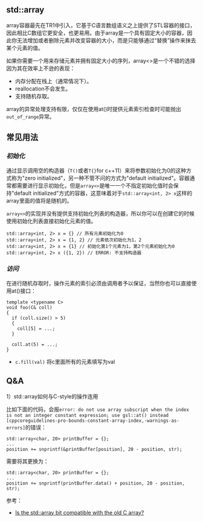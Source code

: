 ## std::array

array容器最先在TR1中引入，它基于C语言数组语义之上提供了STL容器的接口，因此相比C数组它更安全，也更易用。由于array是一个具有固定大小的容器，因此你无法增加或者删除元素并改变容器的大小，而是只能够通过“替换”操作来抹去某个元素的值。

如果你需要一个用来存储元素并拥有固定大小的序列，array<>是一个不错的选择因为其在效率上不逊的表现：

- 内存分配在栈上（通常情况下）。
- reallocation不会发生。
- 支持随机存取。

array的异常处理支持有限，仅仅在使用at()时提供元素索引检查时可能抛出`out_of_range`异常。

## 常见用法

### *初始化*

通过显示调用空的构造器（`T()`或者`T{}`for c++11）来将参数初始化为0的这种方式称为"zero initialized"，另一种不管不问的方式为"default initialized"。容器通常都需要进行显示初始化，但是`array<>`是唯一一个不指定初始化值时会保持"default initialized"方式的容器，这意味着对于`std::array<int, 2> x`这样的array里面的值将是随机的。

`array<>`的实现并没有提供支持初始化列表的构造器，所以你可以在创建它的时候使用初始化列表直接初始化元素的值。

```
std::array<int, 2> x = {} // 所有元素初始化为0
std::array<int, 2> x = {1, 2} // 元素依次初始化为1，2
std::array<int, 2> x = {1} // 初始化第1个元素为1，第2个元素初始化为0
std::array<int, 2> x ({1, 2}) // ERROR: 不支持构造器
```



### *访问*

在进行随机存取时，操作元素的索引必须由调用者予以保证，当然你也可以直接使用at()接口：

```
template <typename C>
void foo(C& coll)
{
  if (coll.size() > 5)
  {
    coll[5] = ...;
  }

  coll.at(5) = ...;
}
```


- `c.fill(val)` 将c里面所有的元素填写为val


## Q&A

1）std::array如何与C-style的操作连用

比如下面的代码，会报`error: do not use array subscript when the index is not an integer constant expression; use gsl::at() instead [cppcoreguidelines-pro-bounds-constant-array-index,-warnings-as-errors]`的错误：

```
std::array<char, 20> printBuffer = {};
...
position += snprintf(&printBuffer[position], 20 - position, str);
```

需要将其更换为：

```
std::array<char, 20> printBuffer = {};
...
position += snprintf(printBuffer.data() + position, 20 - position, str);
```

参考：

- [Is the std::array bit compatible with the old C array?](https://stackoverflow.com/questions/39376813/is-the-stdarray-bit-compatible-with-the-old-c-array)
